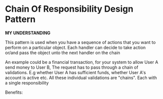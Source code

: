 # Chain Of Responsibility Design Pattern

**MY UNDERSTANDING**

This pattern is used when you have a sequence of actions that you want to perform on a particular object. Each handler
can decide to take action or/and pass the object unto the next handler on the chain

An example could be a financial transaction, for your system to allow User A send money to User B, The request has to
pass through a chain of validations. E.g whether User A has sufficient funds, whether User A's account is active etc.
All these individual validations are "chains". Each with a single responsibility

Benefits:
